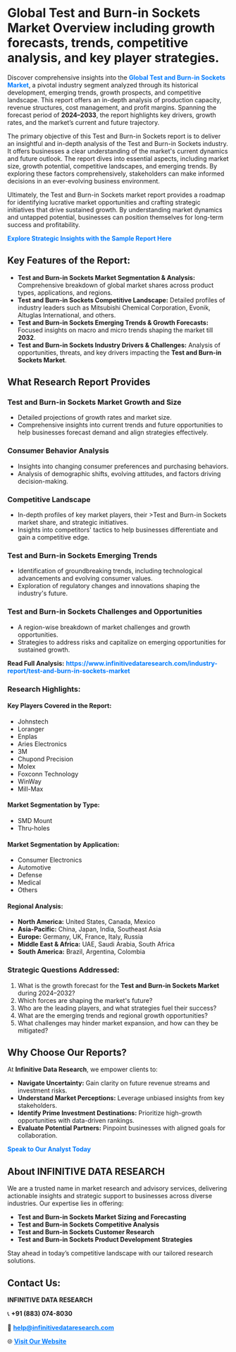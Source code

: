 <h1>Global Test and Burn-in Sockets Market Overview including growth forecasts, trends, competitive analysis, and key player strategies.</h1>
<p>
Discover comprehensive insights into the 
<a href="https://www.infinitivedataresearch.com/industry-report/test-and-burn-in-sockets-market" rel="dofollow" style="color: #007BFF; text-decoration: none;"><strong>Global Test and Burn-in Sockets Market</strong></a>, a pivotal industry segment analyzed through its historical development, emerging trends, growth prospects, and competitive landscape. This report offers an in-depth analysis of production capacity, revenue structures, cost management, and profit margins. Spanning the forecast period of <strong>2024–2033</strong>, the report highlights key drivers, growth rates, and the market’s current and future trajectory.
</p>
<p>
The primary objective of this Test and Burn-in Sockets report is to deliver an insightful and in-depth analysis of the Test and Burn-in Sockets industry. It offers businesses a clear understanding of the market's current dynamics and future outlook. The report dives into essential aspects, including market size, growth potential, competitive landscapes, and emerging trends. By exploring these factors comprehensively, stakeholders can make informed decisions in an ever-evolving business environment.
</p>
<p>
Ultimately, the Test and Burn-in Sockets market report provides a roadmap for identifying lucrative market opportunities and crafting strategic initiatives that drive sustained growth. By understanding market dynamics and untapped potential, businesses can position themselves for long-term success and profitability.
</p>
<p>
<a href="https://www.infinitivedataresearch.com/request-sample/reportId=106374" style="color: #007BFF; text-decoration: none;"><strong>Explore Strategic Insights with the Sample Report Here</strong></a>
</p>

<h2>Key Features of the Report:</h2>
<ul>
<li><strong>Test and Burn-in Sockets Market Segmentation & Analysis:</strong> Comprehensive breakdown of global market shares across product types, applications, and regions.</li>
<li><strong>Test and Burn-in Sockets Competitive Landscape:</strong> Detailed profiles of industry leaders such as Mitsubishi Chemical Corporation, Evonik, Altuglas International, and others.</li>
<li><strong>Test and Burn-in Sockets Emerging Trends & Growth Forecasts:</strong> Focused insights on macro and micro trends shaping the market till <strong>2032</strong>.</li>
<li><strong>Test and Burn-in Sockets Industry Drivers & Challenges:</strong> Analysis of opportunities, threats, and key drivers impacting the <strong>Test and Burn-in Sockets Market</strong>.</li>
</ul>

<h2>What Research Report Provides</h2>
<h3>Test and Burn-in Sockets Market Growth and Size</h3>
<ul>
<li>Detailed projections of growth rates and market size.</li>
<li>Comprehensive insights into current trends and future opportunities to help businesses forecast demand and align strategies effectively.</li>
</ul>

<h3>Consumer Behavior Analysis</h3>
<ul>
<li>Insights into changing consumer preferences and purchasing behaviors.</li>
<li>Analysis of demographic shifts, evolving attitudes, and factors driving decision-making.</li>
</ul>

<h3>Competitive Landscape</h3>
<ul>
<li>In-depth profiles of key market players, their >Test and Burn-in Sockets market share, and strategic initiatives.</li>
<li>Insights into competitors' tactics to help businesses differentiate and gain a competitive edge.</li>
</ul>

<h3>Test and Burn-in Sockets Emerging Trends</h3>
<ul>
<li>Identification of groundbreaking trends, including technological advancements and evolving consumer values.</li>
<li>Exploration of regulatory changes and innovations shaping the industry's future.</li>
</ul>

<h3>Test and Burn-in Sockets Challenges and Opportunities</h3>
<ul>
<li>A region-wise breakdown of market challenges and growth opportunities.</li>
<li>Strategies to address risks and capitalize on emerging opportunities for sustained growth.</li>
</ul>
<p><strong>Read Full Analysis:</strong> <a href="https://www.infinitivedataresearch.com/industry-report/test-and-burn-in-sockets-market" rel="dofollow" style="color: #007BFF; text-decoration: none;"><strong>https://www.infinitivedataresearch.com/industry-report/test-and-burn-in-sockets-market</strong></a></p>
<h3>Research Highlights:</h3>
<h4>Key Players Covered in the Report:</h4>
<ul><li>Johnstech</li><li>Loranger</li><li>Enplas</li><li>Aries Electronics</li><li>3M</li><li>Chupond Precision</li><li>Molex</li><li>Foxconn Technology</li><li>WinWay</li><li>Mill-Max</li></ul>
<h4>Market Segmentation by Type:</h4>
<ul><li>SMD Mount</li><li>Thru-holes</li></ul>
<h4>Market Segmentation by Application:</h4>
<ul><li>Consumer Electronics</li><li>Automotive</li><li>Defense</li><li>Medical</li><li>Others</li></ul>

<h4>Regional Analysis:</h4>
<ul>
<li><strong>North America:</strong> United States, Canada, Mexico</li>
<li><strong>Asia-Pacific:</strong> China, Japan, India, Southeast Asia</li>
<li><strong>Europe:</strong> Germany, UK, France, Italy, Russia</li>
<li><strong>Middle East & Africa:</strong> UAE, Saudi Arabia, South Africa</li>
<li><strong>South America:</strong> Brazil, Argentina, Colombia</li>
</ul>

<h3>Strategic Questions Addressed:</h3>
<ol>
<li>What is the growth forecast for the <strong>Test and Burn-in Sockets Market</strong> during 2024–2032?</li>
<li>Which forces are shaping the market's future?</li>
<li>Who are the leading players, and what strategies fuel their success?</li>
<li>What are the emerging trends and regional growth opportunities?</li>
<li>What challenges may hinder market expansion, and how can they be mitigated?</li>
</ol>

<h2>Why Choose Our Reports?</h2>
<p>At <strong>Infinitive Data Research</strong>, we empower clients to:</p>
<ul>
<li><strong>Navigate Uncertainty:</strong> Gain clarity on future revenue streams and investment risks.</li>
<li><strong>Understand Market Perceptions:</strong> Leverage unbiased insights from key stakeholders.</li>
<li><strong>Identify Prime Investment Destinations:</strong> Prioritize high-growth opportunities with data-driven rankings.</li>
<li><strong>Evaluate Potential Partners:</strong> Pinpoint businesses with aligned goals for collaboration.</li>
</ul>
<p><a href="https://www.infinitivedataresearch.com/industry-report/test-and-burn-in-sockets-market" rel="dofollow" style="color: #007BFF; text-decoration: none;"><strong>Speak to Our Analyst Today</strong></a></p>

<h2>About INFINITIVE DATA RESEARCH</h2>
<p>We are a trusted name in market research and advisory services, delivering actionable insights and strategic support to businesses across diverse industries. Our expertise lies in offering:</p>
<ul>
<li><strong>Test and Burn-in Sockets Market Sizing and Forecasting</strong></li>
<li><strong>Test and Burn-in Sockets Competitive Analysis</strong></li>
<li><strong>Test and Burn-in Sockets Customer Research</strong></li>
<li><strong>Test and Burn-in Sockets Product Development Strategies</strong></li>
</ul>
<p>Stay ahead in today’s competitive landscape with our tailored research solutions.</p>

<h2>Contact Us:</h2>
<p><strong>INFINITIVE DATA RESEARCH</strong></p>
<p>📞 <strong>+91 (883) 074-8030</strong></p>
<p>📧 <strong><a href="mailto:help@infinitivedataresearch.com" style="color: #007BFF;">help@infinitivedataresearch.com</a></strong></p>
<p>🌐 <strong><a href="https://www.infinitivedataresearch.com" rel="dofollow" style="color: #007BFF;">Visit Our Website</a></strong></p>